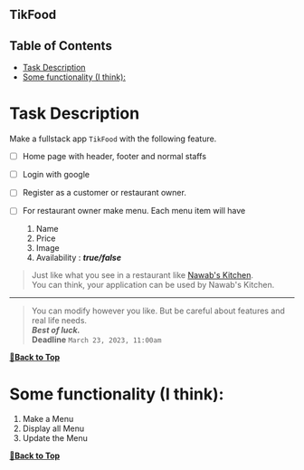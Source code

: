 ## TikFood

## Table of Contents

- [Task Description](#task-description)
- [Some functionality (I think):](#some-functionality-i-think)

# Task Description

Make a fullstack app `TikFood` with the following feature.

- [ ] Home page with header, footer and normal staffs

- [ ] Login with google 

- [ ] Register as a customer or restaurant owner.

- [ ] For restaurant owner make menu. Each menu item will have

  1. Name
  2. Price
  3. Image
  4. Availability : ___true/false___

> Just like what you see in a restaurant like [Nawab's Kitchen](http://nawabkitchen.com/). <br>
You can think, your application can be used by Nawab's Kitchen.

--- 

> You can modify however you like. But be careful about features and real life needs. <br> ___Best of luck.___ <br>
__Deadline__ `March 23, 2023, 11:00am`

**[🔼Back to Top](#table-of-contents)**

# Some functionality (I think):

1. Make a Menu
2. Display all Menu
3. Update the Menu

**[🔼Back to Top](#table-of-contents)**
